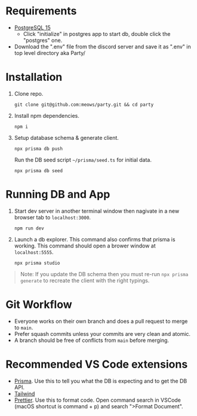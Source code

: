 # Requirements

- [PostgreSQL 15](https://postgresapp.com/downloads.html)
   - Click "initialize" in postgres app to start db, double click the "postgres" one.
- Download the ".env" file from the discord server and save it as ".env" in top level directory aka Party/

# Installation

1. Clone repo.

   ```
   git clone git@github.com:meows/party.git && cd party
   ```

2. Install npm dependencies.

   ```
   npm i
   ```

3. Setup database schema & generate client.
   ```
   npx prisma db push
   ```

   Run the DB seed script `~/prisma/seed.ts` for initial data.
   ```
   npx prisma db seed
   ```

# Running DB and App

1. Start dev server in another terminal window then nagivate in a new browser tab to `localhost:3000`.

   ```
   npm run dev
   ```

2. Launch a db explorer. This command also confirms that prisma is working. This command should open a brower window at `localhost:5555`.
   ```
   npx prisma studio
   ```

> Note: If you update the DB schema then you must re-run `npx prisma generate` to recreate the client with the right typings.

# Git Workflow

- Everyone works on their own branch and does a pull request to merge to `main`.
- Prefer squash commits unless your commits are very clean and atomic.
- A branch should be free of conflicts from `main` before merging.

# Recommended VS Code extensions

- [Prisma](https://marketplace.visualstudio.com/items?itemName=Prisma.prisma). Use this to tell you what the DB is expecting and to get the DB API.
- [Tailwind](https://marketplace.visualstudio.com/items?itemName=bradlc.vscode-tailwindcss)
- [Prettier](https://marketplace.visualstudio.com/items?itemName=esbenp.prettier-vscode). Use this to format code. Open command search in VSCode (macOS shortcut is command + p) and search ">Format Document".
